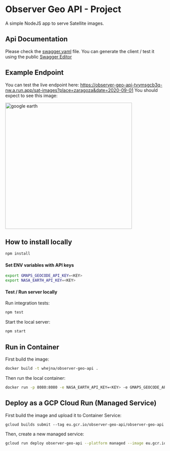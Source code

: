 # Observer Geo API - Project
A simple NodeJS app to serve Satellite images.

## Api Documentation
Please check the [swagger.yaml](swagger.yaml) file. You can generate the client / test it using the public [Swagger Editor](https://editor.swagger.io/)

## Example Endpoint
You can test the live endpoint here:
https://observer-geo-api-tvymsgcb3q-nw.a.run.app/sat-images?place=zaragoza&date=2020-09-01
You should expect to see this image:

<img src ="https://earthengine.googleapis.com/v1alpha/projects/earthengine-legacy/thumbnails/c1fa8b4e4e2a67f5d2604cadb001d704-8e46e52ddc077b44a500f06b26794be9:getPixels" title="google earth" width="400" height="400">

## How to install locally
```bash
npm install
```

#### Set ENV variables with API keys
```bash
export GMAPS_GEOCODE_API_KEY=<KEY>
export NASA_EARTH_API_KEY=<KEY>
```

#### Test / Run server locally
Run integration tests:
```bash
npm test
```

Start the local server:
```bash
npm start
```

## Run in Container
First build the image:
```bash
docker build -t whejna/observer-geo-api .
```

Then run the local container:
```bash
docker run -p 8080:8080 -e NASA_EARTH_API_KEY=<KEY> -e GMAPS_GEOCODE_API_KEY=<KEY> whejna/observer-geo-api
```

## Deploy as a GCP Cloud Run (Managed Service)
First build the image and upload it to Container Service:
```
gcloud builds submit --tag eu.gcr.io/observer-geo-api/observer-geo-api
```

Then, create a new managed service:
```bash
gcloud run deploy observer-geo-api --platform managed --image eu.gcr.io/observer-geo-api/observer-geo-api --set-env-vars GMAPS_GEOCODE_API_KEY=<KEY>,NASA_EARTH_API_KEY=<KEY> --region europe-west2 --allow-unauthenticated
```

